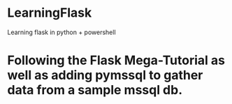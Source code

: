 # LearningFlask
Learning flask in python + powershell
# Following the Flask Mega-Tutorial as well as adding pymssql to gather data from a sample mssql db. 
